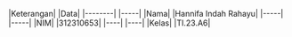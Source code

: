 |Keterangan| |Data|
|--------| |-----|
|Nama| |Hannifa Indah Rahayu|
|-----| |-----|
|NIM| |312310653|
|----| |----|
|Kelas| |TI.23.A6|
